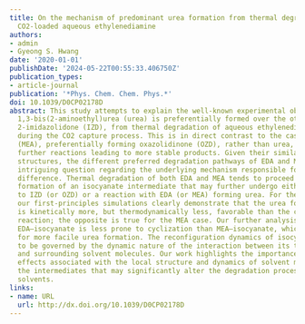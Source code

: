 ```yaml
---
title: On the mechanism of predominant urea formation from thermal degradation of
  CO2-loaded aqueous ethylenediamine
authors:
- admin
- Gyeong S. Hwang
date: '2020-01-01'
publishDate: '2024-05-22T00:55:33.406750Z'
publication_types:
- article-journal
publication: '*Phys. Chem. Chem. Phys.*'
doi: 10.1039/D0CP02178D
abstract: This study attempts to explain the well-known experimental observation that
  1,3-bis(2-aminoethyl)urea (urea) is preferentially formed over the other major product,
  2-imidazolidone (IZD), from thermal degradation of aqueous ethylenediamine (EDA)
  during the CO2 capture process. This is in direct contrast to the case of monoethanolamine
  (MEA), preferentially forming oxazolidinone (OZD), rather than urea, which undergoes
  further reactions leading to more stable products. Given their similar molecular
  structures, the different preferred degradation pathways of EDA and MEA impose an
  intriguing question regarding the underlying mechanism responsible for the distinct
  difference. Thermal degradation of both EDA and MEA tends to proceed mainly via
  formation of an isocyanate intermediate that may further undergo either cyclization
  to IZD (or OZD) or a reaction with EDA (or MEA) forming urea. For the EDA case,
  our first-principles simulations clearly demonstrate that the urea formation reaction
  is kinetically more, but thermodynamically less, favorable than the cyclization
  reaction; the opposite is true for the MEA case. Our further analysis shows that
  EDA–isocyanate is less prone to cyclization than MEA–isocyanate, which in turn allows
  for more facile urea formation. The reconfiguration dynamics of isocyanate is found
  to be governed by the dynamic nature of the interaction between its terminal group
  and surrounding solvent molecules. Our work highlights the importance of kinetic
  effects associated with the local structure and dynamics of solvent molecules around
  the intermediates that may significantly alter the degradation process of amine
  solvents.
links:
- name: URL
  url: http://dx.doi.org/10.1039/D0CP02178D
---
```

